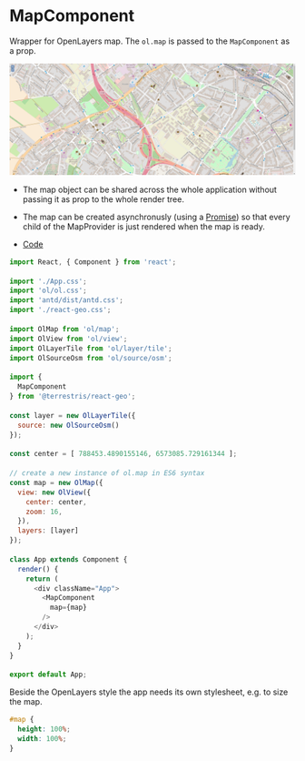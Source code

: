 # MapComponent

Wrapper for OpenLayers map. The `ol.map` is passed to the `MapComponent` as a prop.

[![](../screenshots/map_component.png)](../screenshots/map_component.png)

* The map object can be shared across the whole application without passing it as prop to the whole render tree.
* The map can be created asynchronusly (using a [Promise](https://developer.mozilla.org/de/docs/Web/JavaScript/Reference/Global_Objects/Promise)) so that every child of the MapProvider is just rendered when the map is ready.

* [Code](https://github.com/terrestris/react-geo/blob/master/src/Map/MapComponent/MapComponent.jsx)

```javascript
import React, { Component } from 'react';

import './App.css';
import 'ol/ol.css';
import 'antd/dist/antd.css';
import './react-geo.css';

import OlMap from 'ol/map';
import OlView from 'ol/view';
import OlLayerTile from 'ol/layer/tile';
import OlSourceOsm from 'ol/source/osm';

import {
  MapComponent
} from '@terrestris/react-geo';

const layer = new OlLayerTile({
  source: new OlSourceOsm()
});

const center = [ 788453.4890155146, 6573085.729161344 ];

// create a new instance of ol.map in ES6 syntax
const map = new OlMap({
  view: new OlView({
    center: center,
    zoom: 16,
  }),
  layers: [layer]
});

class App extends Component {
  render() {
    return (
      <div className="App">
        <MapComponent
          map={map}
        />
      </div>
    );
  }
}

export default App;

```

Beside the OpenLayers style the app needs its own stylesheet, e.g. to size the map.
```css
#map {
  height: 100%;
  width: 100%;
}
```
